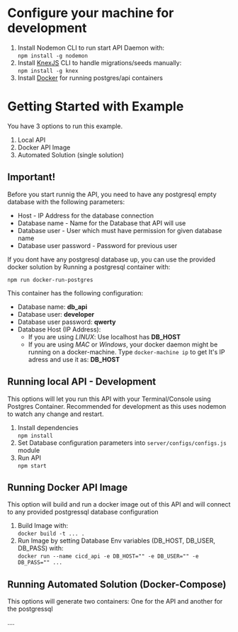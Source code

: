 # Configure your machine for development
1. Install Nodemon CLI to run start API Daemon with:  
``npm install -g nodemon``
2. Install [KnexJS](http://knexjs.org/#Migrations-API) CLI to handle migrations/seeds manually:  
``npm install -g knex``  
3. Install [Docker](https://docs.docker.com/engine/installation/#supported-platforms) for running postgres/api containers

# Getting Started with Example
You have 3 options to run this example.
1. Local API
2. Docker API Image
3. Automated Solution (single solution)

## **Important!**
Before you start runnig the API, you need to have any postgresql empty database with the following parameters:
* Host - IP Address for the database connection
* Database name - Name for the Database that API will use
* Database user - User which must have permission for given database name
* Database user password - Password for previous user

If you dont have any postgresql database up, you can use the provided docker solution by Running a postgresql container with:  

``npm run docker-run-postgres``    

This container has the following configuration:
   * Database name: **db_api**
   * Database user: **developer**
   * Database user password: **qwerty**
   * Database Host (IP Address):
     * If you are using _LINUX_: Use localhost has **DB_HOST**
     * If you are using _MAC_ or _Windows_, your docker daemon might be running on a docker-machine. Type `docker-machine ip` to get It's IP adress and use it as: **DB_HOST**



## Running local API - Development
This options will let you run this API with your Terminal/Console using Postgres Container. Recommended for development as this uses nodemon to watch any change and restart.
1. Install dependencies  
``npm install``
2. Set Database configuration parameters into `server/configs/configs.js` module
3. Run API  
``npm start``

## Running Docker API Image
This option will build and run a docker image out of this API and will connect to any provided postgressql database configuration
1. Build Image with:  
``docker build -t ... .``
2. Run Image by setting Database Env variables (DB_HOST, DB_USER, DB_PASS) with:  
``docker run --name cicd_api -e DB_HOST="" -e DB_USER="" -e DB_PASS="" ...``  


## Running Automated Solution (Docker-Compose)
This options will generate two containers: One for the API and another for the postgressql

....
